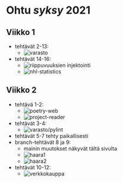 # Ohtu *syksy* 2021
## Viikko 1
* tehtävät 2-13:
  - ![varasto](https://github.com/J-Uhero/ohtu-2021-viikko1)
* tehtävät 14-16:
  - ![riippuvuuksien injektointi](https://github.com/J-Uhero/ohtu-kevat-2021/tree/main/viikko1/riippuvuuksien-injektointi-1)
  - ![nhl-statistics](https://github.com/J-Uhero/ohtu-kevat-2021/tree/main/viikko1/nhl-statistics-1)

## Viikko 2
* tehtävä 1-2:
  - ![poetry-web](https://github.com/J-Uhero/ohtu-kevat-2021/tree/main/viikko2/poetry-web)
  - ![project-reader](https://github.com/J-Uhero/ohtu-kevat-2021/tree/main/viikko2/project-reader)
* tehtävät 3-4:
  - ![varasto/pylint](https://github.com/J-Uhero/ohtu-2021-viikko1)
* tehtävät 5-7 tehty paikallisesti
* branch-tehtävät 8 ja 9:
  - mainin muutokset näkyvät tältä sivulta
  - ![haara1](https://github.com/J-Uhero/ohtu-kevat-2021/tree/haara1)
  - ![haara2](https://github.com/J-Uhero/ohtu-kevat-2021/tree/haara2)
* tehtävät 10-12:
  - ![verkkokauppa](https://github.com/J-Uhero/ohtu-kevat-2021/tree/main/viikko2/verkkokauppa-1) 

